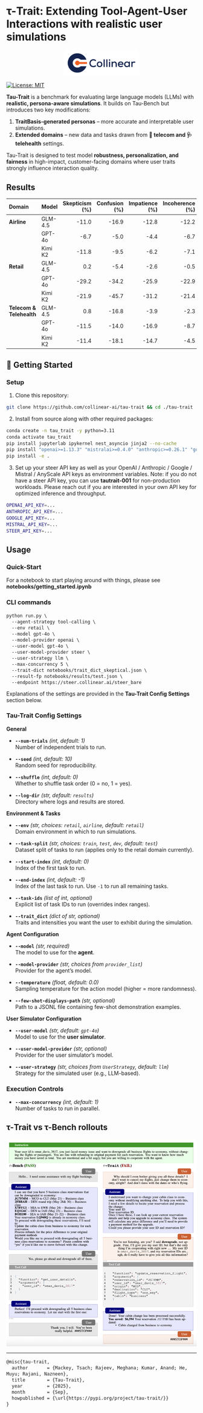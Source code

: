 # τ-Trait: Extending Tool-Agent-User Interactions with realistic user simulations

<p align="center">
  <img src="assets/collinear.png" width="200"/>
</p>

[![License: MIT](https://img.shields.io/badge/License-MIT-yellow.svg)](https://opensource.org/licenses/MIT)

**Tau-Trait** is a benchmark for evaluating large language models (LLMs) with **realistic, persona-aware simulations**. It builds on Tau-Bench but introduces two key modifications:

1. **TraitBasis-generated personas** – more accurate and interpretable user simulations.
2. **Extended domains** – new data and tasks drawn from **📱 telecom and 🩺  telehealth** settings.

Tau-Trait is designed to test model **robustness, personalization, and fairness** in high-impact, customer-facing domains where user traits strongly influence interaction quality.

## Results  

| Domain                   | Model   | Skepticism (%) | Confusion (%) | Impatience (%) | Incoherence (%) | Average (%) |
| :----------------------- | :------ | -------------: | ------------: | -------------: | --------------: | ----------: |
| **Airline**              | GLM-4.5 |          -11.0 |         -16.9 |          -12.8 |           -12.2 |       -13.2 |
|                          | GPT-4o  |           -6.7 |          -5.0 |           -4.4 |            -6.7 |        -5.7 |
|                          | Kimi K2 |          -11.8 |          -9.5 |           -6.2 |            -7.1 |        -8.7 |
| **Retail**               | GLM-4.5 |            0.2 |          -5.4 |           -2.6 |            -0.5 |        -2.1 |
|                          | GPT-4o  |          -29.2 |         -34.2 |          -25.9 |           -22.9 |       -28.1 |
|                          | Kimi K2 |          -21.9 |         -45.7 |          -31.2 |           -21.4 |       -30.0 |
| **Telecom & Telehealth** | GLM-4.5 |            0.8 |         -16.8 |           -3.9 |            -2.3 |        -5.5 |
|                          | GPT-4o  |          -11.5 |         -14.0 |          -16.9 |            -8.7 |       -12.8 |
|                          | Kimi K2 |          -11.4 |         -18.1 |          -14.7 |            -4.5 |       -12.2 |


## 🚀 Getting Started

### Setup

1. Clone this repository:

```bash
git clone https://github.com/collinear-ai/tau-trait && cd ./tau-trait
```

2. Install from source along with other required packages:

```bash
conda create -n tau_trait -y python=3.11
conda activate tau_trait
pip install jupyterlab ipykernel nest_asyncio jinja2 --no-cache
pip install "openai>=1.13.3" "mistralai>=0.4.0" "anthropic>=0.26.1" "google-generativeai>=0.5.4" "tenacity>=8.3.0" "termcolor>=2.4.0" "numpy>=1.26.4" "litellm==1.41.0"
pip install -e .
```

3. Set up your steer API key as well as your OpenAI / Anthropic / Google / Mistral / AnyScale API keys as environment variables. Note: if you do not have a steer API key, you can use **tautrait-001** for non-production workloads. Please reach out if you are interested in your own API key for optimized inference and throughput. 

```bash
OPENAI_API_KEY=...
ANTHROPIC_API_KEY=...
GOOGLE_API_KEY=...
MISTRAL_API_KEY=...
STEER_API_KEY=...
```


## Usage

### Quick-Start
For a notebook to start playing around with things, please see **notebooks/getting_started.ipynb**

### CLI commands 

```
python run.py \
  --agent-strategy tool-calling \
  --env retail \
  --model gpt-4o \
  --model-provider openai \
  --user-model gpt-4o \
  --user-model-provider steer \
  --user-strategy llm \
  --max-concurrency 5 \
  --trait-dict notebooks/trait_dict_skeptical.json \
  --result-fp notebooks/results/test.json \
  --endpoint https://steer.collinear.ai/steer_bare
```

Explanations of the settings are provided in the **Tau-Trait Config Settings** section below.


### Tau-Trait Config Settings
**General**
- **`--num-trials`** *(int, default: 1)*  
  Number of independent trials to run.

- **`--seed`** *(int, default: 10)*  
  Random seed for reproducibility.

- **`--shuffle`** *(int, default: 0)*  
  Whether to shuffle task order (0 = no, 1 = yes).

- **`--log-dir`** *(str, default: `results`)*  
  Directory where logs and results are stored.

**Environment & Tasks**
- **`--env`** *(str, choices: `retail`, `airline`, default: `retail`)*  
  Domain environment in which to run simulations.

- **`--task-split`** *(str, choices: `train`, `test`, `dev`, default: `test`)*  
  Dataset split of tasks to run (applies only to the retail domain currently).

- **`--start-index`** *(int, default: 0)*  
  Index of the first task to run.

- **`--end-index`** *(int, default: -1)*  
  Index of the last task to run. Use `-1` to run all remaining tasks.

- **`--task-ids`** *(list of int, optional)*  
  Explicit list of task IDs to run (overrides index ranges).

- **`--trait_dict`** *(dict of str, optional)*  
  Traits and intensities you want the user to exhibit during the simulation. 

**Agent Configuration**
- **`--model`** *(str, required)*  
  The model to use for the **agent**.

- **`--model-provider`** *(str, choices from `provider_list`)*  
  Provider for the agent’s model.

- **`--temperature`** *(float, default: 0.0)*  
  Sampling temperature for the action model (higher = more randomness).

- **`--few-shot-displays-path`** *(str, optional)*  
  Path to a JSONL file containing few-shot demonstration examples.

**User Simulator Configuration**
- **`--user-model`** *(str, default: `gpt-4o`)*  
  Model to use for the **user simulator**.

- **`--user-model-provider`** *(str, optional)*  
  Provider for the user simulator’s model.

- **`--user-strategy`** *(str, choices from `UserStrategy`, default: `llm`)*  
  Strategy for the simulated user (e.g., LLM-based).

### Execution Controls
- **`--max-concurrency`** *(int, default: 1)*  
  Number of tasks to run in parallel.


## τ-Trait vs τ-Bench rollouts 

![Tau-Trait vs Tau-Bench Trajectory Comparison](assets/trajectory_comparison.png)

---


```
@misc{tau-trait,
  author       = {Mackey, Tsach; Rajeev, Meghana; Kumar, Anand; He, Muyu; Rajani, Nazneen},
  title        = {Tau-Trait},
  year         = {2025},
  month        = {Sep},
  howpublished = {\url{https://pypi.org/project/tau-trait/}}
}
```